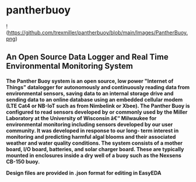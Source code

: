# pantherbuoy


!(https://github.com/trexmiller/pantherbuoy/blob/main/Images/PantherBuoy.png) 
<h2>An Open Source Data Logger and Real Time Environmental Monitoring System

<h4>The Panther Buoy system is an open source, low power "Internet of Things" datalogger for autonomously and continuously reading data from environmental sensors, saving data to an internal storage drive and sending data to an online database using an embedded cellular modem (LTE Cat4 or NB-IoT such as from Nimbelink or Xbee). The Panther Buoy is configured to read sensors developed by or commonly used by the Miller Laboratory at the University of Wisconsin â€“ Milwaukee for environmental monitoring including sensors developed by our user community.  It was developed in response to our long- term interest in monitoring and predicting harmful algal blooms and their associated weather and water quality conditions. The system consists of a mother board, I/O board, batteries, and solar charger board. These are typically mounted in enclosures inside a dry well of a buoy such as the Nexsens CB-150 buoy. 

Design files are provided in .json format for editing in EasyEDA

